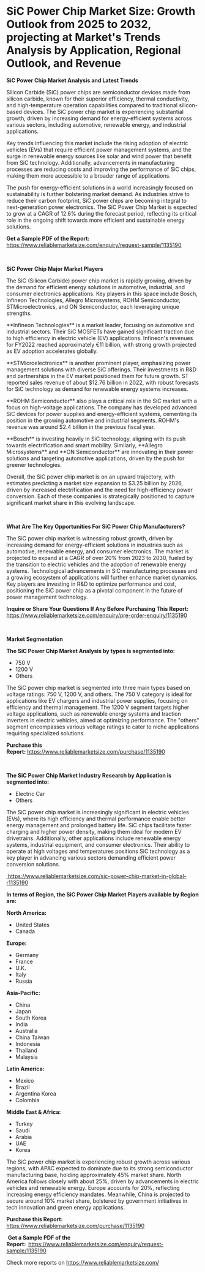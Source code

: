 <p><h1>SiC Power Chip Market Size: Growth Outlook from 2025 to 2032, projecting at Market's Trends Analysis by Application, Regional Outlook, and Revenue</h1></p><p><strong>SiC Power Chip Market Analysis and Latest Trends</strong></p>
<p><p>Silicon Carbide (SiC) power chips are semiconductor devices made from silicon carbide, known for their superior efficiency, thermal conductivity, and high-temperature operation capabilities compared to traditional silicon-based devices. The SiC power chip market is experiencing substantial growth, driven by increasing demand for energy-efficient systems across various sectors, including automotive, renewable energy, and industrial applications.</p><p>Key trends influencing this market include the rising adoption of electric vehicles (EVs) that require efficient power management systems, and the surge in renewable energy sources like solar and wind power that benefit from SiC technology. Additionally, advancements in manufacturing processes are reducing costs and improving the performance of SiC chips, making them more accessible to a broader range of applications.</p><p>The push for energy-efficient solutions in a world increasingly focused on sustainability is further bolstering market demand. As industries strive to reduce their carbon footprint, SiC power chips are becoming integral to next-generation power electronics. The SiC Power Chip Market is expected to grow at a CAGR of 12.6% during the forecast period, reflecting its critical role in the ongoing shift towards more efficient and sustainable energy solutions.</p></p>
<p><strong>Get a Sample PDF of the Report:&nbsp;</strong> <a href="https://www.reliablemarketsize.com/enquiry/request-sample/1135190?utm_campaign=2447&utm_medium=2&utm_source=Github&utm_content=ia&utm_term=25032025&utm_id=sic-power-chip">https://www.reliablemarketsize.com/enquiry/request-sample/1135190</a></p>
<p>&nbsp;</p>
<p><strong>SiC Power Chip Major Market Players</strong></p>
<p><p>The SiC (Silicon Carbide) power chip market is rapidly growing, driven by the demand for efficient energy solutions in automotive, industrial, and consumer electronics applications. Key players in this space include Bosch, Infineon Technologies, Allegro Microsystems, ROHM Semiconductor, STMicroelectronics, and ON Semiconductor, each leveraging unique strengths.</p><p>**Infineon Technologies** is a market leader, focusing on automotive and industrial sectors. Their SiC MOSFETs have gained significant traction due to high efficiency in electric vehicle (EV) applications. Infineon's revenues for FY2022 reached approximately €11 billion, with strong growth projected as EV adoption accelerates globally.</p><p>**STMicroelectronics** is another prominent player, emphasizing power management solutions with diverse SiC offerings. Their investments in R&D and partnerships in the EV market positioned them for future growth. ST reported sales revenue of about $12.76 billion in 2022, with robust forecasts for SiC technology as demand for renewable energy systems increases.</p><p>**ROHM Semiconductor** also plays a critical role in the SiC market with a focus on high-voltage applications. The company has developed advanced SiC devices for power supplies and energy-efficient systems, cementing its position in the growing automotive and industrial segments. ROHM's revenue was around $2.4 billion in the previous fiscal year.</p><p>**Bosch** is investing heavily in SiC technology, aligning with its push towards electrification and smart mobility. Similarly, **Allegro Microsystems** and **ON Semiconductor** are innovating in their power solutions and targeting automotive applications, driven by the push for greener technologies.</p><p>Overall, the SiC power chip market is on an upward trajectory, with estimates predicting a market size expansion to $3.25 billion by 2026, driven by increased electrification and the need for high-efficiency power conversion. Each of these companies is strategically positioned to capture significant market share in this evolving landscape.</p></p>
<p>&nbsp;</p>
<p><strong>What Are The Key Opportunities For SiC Power Chip Manufacturers?</strong></p>
<p><p>The SiC power chip market is witnessing robust growth, driven by increasing demand for energy-efficient solutions in industries such as automotive, renewable energy, and consumer electronics. The market is projected to expand at a CAGR of over 20% from 2023 to 2030, fueled by the transition to electric vehicles and the adoption of renewable energy systems. Technological advancements in SiC manufacturing processes and a growing ecosystem of applications will further enhance market dynamics. Key players are investing in R&D to optimize performance and cost, positioning the SiC power chip as a pivotal component in the future of power management technology.</p></p>
<p><strong>Inquire or Share Your Questions If Any Before Purchasing This Report:</strong> <a href="https://www.reliablemarketsize.com/enquiry/pre-order-enquiry/1135190?utm_campaign=2447&utm_medium=2&utm_source=Github&utm_content=ia&utm_term=25032025&utm_id=sic-power-chip">https://www.reliablemarketsize.com/enquiry/pre-order-enquiry/1135190</a></p>
<p>&nbsp;</p>
<p><strong>Market Segmentation</strong></p>
<p><strong>The SiC Power Chip Market Analysis by types is segmented into:</strong></p>
<p><ul><li>750 V</li><li>1200 V</li><li>Others</li></ul></p>
<p><p>The SiC power chip market is segmented into three main types based on voltage ratings: 750 V, 1200 V, and others. The 750 V category is ideal for applications like EV chargers and industrial power supplies, focusing on efficiency and thermal management. The 1200 V segment targets higher voltage applications, such as renewable energy systems and traction inverters in electric vehicles, aimed at optimizing performance. The "others" segment encompasses various voltage ratings to cater to niche applications requiring specialized solutions.</p></p>
<p><strong>Purchase this Report:&nbsp;</strong><a href="https://www.reliablemarketsize.com/purchase/1135190?utm_campaign=2447&utm_medium=2&utm_source=Github&utm_content=ia&utm_term=25032025&utm_id=sic-power-chip">https://www.reliablemarketsize.com/purchase/1135190</a></p>
<p>&nbsp;</p>
<p><strong>The SiC Power Chip Market Industry Research by Application is segmented into:</strong></p>
<p><ul><li>Electric Car</li><li>Others</li></ul></p>
<p><p>The SiC power chip market is increasingly significant in electric vehicles (EVs), where its high efficiency and thermal performance enable better energy management and prolonged battery life. SiC chips facilitate faster charging and higher power density, making them ideal for modern EV drivetrains. Additionally, other applications include renewable energy systems, industrial equipment, and consumer electronics. Their ability to operate at high voltages and temperatures positions SiC technology as a key player in advancing various sectors demanding efficient power conversion solutions.</p></p>
<p><a href="https://www.reliablemarketsize.com/sic-power-chip-market-in-global-r1135190?utm_campaign=2447&utm_medium=2&utm_source=Github&utm_content=ia&utm_term=25032025&utm_id=sic-power-chip">&nbsp;https://www.reliablemarketsize.com/sic-power-chip-market-in-global-r1135190</a></p>
<p><strong>In terms of Region, the SiC Power Chip Market Players available by Region are:</strong></p>
<p>
    <p> <strong> North America: </strong>
        <ul>
            <li>United States</li>
            <li>Canada</li>
        </ul>
        </p> 
    <p> <strong> Europe: </strong>
        <ul>
            <li>Germany</li>
            <li>France</li>
            <li>U.K.</li>
            <li>Italy</li>
            <li>Russia</li>
        </ul>
        </p> 
    <p> <strong> Asia-Pacific: </strong>
        <ul>
            <li>China</li>
            <li>Japan</li>
            <li>South Korea</li>
            <li>India</li>
            <li>Australia</li>
            <li>China Taiwan</li>
            <li>Indonesia</li>
            <li>Thailand</li>
            <li>Malaysia</li>
        </ul>
        </p> 
    <p> <strong> Latin America: </strong>
        <ul>
            <li>Mexico</li>
            <li>Brazil</li>
            <li>Argentina Korea</li>
            <li>Colombia</li>
        </ul>
        </p> 
    <p> <strong> Middle East & Africa: </strong>
        <ul>
            <li>Turkey</li>
            <li>Saudi</li>
            <li>Arabia</li>
            <li>UAE</li>
            <li>Korea</li>
        </ul>
    </p>
    </p>
<p><p>The SiC power chip market is experiencing robust growth across various regions, with APAC expected to dominate due to its strong semiconductor manufacturing base, holding approximately 45% market share. North America follows closely with about 25%, driven by advancements in electric vehicles and renewable energy. Europe accounts for 20%, reflecting increasing energy efficiency mandates. Meanwhile, China is projected to secure around 10% market share, bolstered by government initiatives in tech innovation and green energy applications.</p></p>
<p><strong>Purchase this Report: </strong><a href="https://www.reliablemarketsize.com/purchase/1135190?utm_campaign=2447&utm_medium=2&utm_source=Github&utm_content=ia&utm_term=25032025&utm_id=sic-power-chip">https://www.reliablemarketsize.com/purchase/1135190</a></p>
<p>&nbsp;<strong>Get a Sample PDF of the Report:&nbsp;&nbsp;</strong><a href="https://www.reliablemarketsize.com/enquiry/request-sample/1135190?utm_campaign=2447&utm_medium=2&utm_source=Github&utm_content=ia&utm_term=25032025&utm_id=sic-power-chip">https://www.reliablemarketsize.com/enquiry/request-sample/1135190</a></p>
<p><strong></strong></p>
<p>Check more reports on <a href="https://www.reliablemarketsize.com/?utm_campaign=2447&utm_medium=2&utm_source=Github&utm_content=ia&utm_term=25032025&utm_id=sic-power-chip">https://www.reliablemarketsize.com/</a></p>